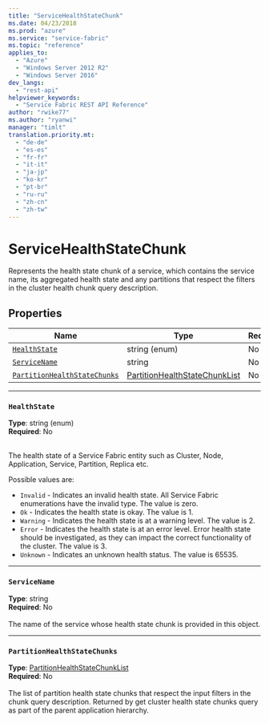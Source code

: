 ```yaml
---
title: "ServiceHealthStateChunk"
ms.date: 04/23/2018
ms.prod: "azure"
ms.service: "service-fabric"
ms.topic: "reference"
applies_to: 
  - "Azure"
  - "Windows Server 2012 R2"
  - "Windows Server 2016"
dev_langs: 
  - "rest-api"
helpviewer_keywords: 
  - "Service Fabric REST API Reference"
author: "rwike77"
ms.author: "ryanwi"
manager: "timlt"
translation.priority.mt: 
  - "de-de"
  - "es-es"
  - "fr-fr"
  - "it-it"
  - "ja-jp"
  - "ko-kr"
  - "pt-br"
  - "ru-ru"
  - "zh-cn"
  - "zh-tw"
---
```

# ServiceHealthStateChunk

Represents the health state chunk of a service, which contains the service name, its aggregated health state and any partitions that respect the filters in the cluster health chunk query description.


## Properties
| Name | Type | Required |
| --- | --- | --- |
| [`HealthState`](#healthstate) | string (enum) | No |
| [`ServiceName`](#servicename) | string | No |
| [`PartitionHealthStateChunks`](#partitionhealthstatechunks) | [PartitionHealthStateChunkList](sfclient-v62-model-partitionhealthstatechunklist.md) | No |

____
### `HealthState`
__Type__: string (enum) <br/>
__Required__: No<br/>
<br/>


The health state of a Service Fabric entity such as Cluster, Node, Application, Service, Partition, Replica etc.

Possible values are: 

  - `Invalid` - Indicates an invalid health state. All Service Fabric enumerations have the invalid type. The value is zero.
  - `Ok` - Indicates the health state is okay. The value is 1.
  - `Warning` - Indicates the health state is at a warning level. The value is 2.
  - `Error` - Indicates the health state is at an error level. Error health state should be investigated, as they can impact the correct functionality of the cluster. The value is 3.
  - `Unknown` - Indicates an unknown health status. The value is 65535.



____
### `ServiceName`
__Type__: string <br/>
__Required__: No<br/>
<br/>
The name of the service whose health state chunk is provided in this object.

____
### `PartitionHealthStateChunks`
__Type__: [PartitionHealthStateChunkList](sfclient-v62-model-partitionhealthstatechunklist.md) <br/>
__Required__: No<br/>
<br/>
The list of partition health state chunks that respect the input filters in the chunk query description.
Returned by get cluster health state chunks query as part of the parent application hierarchy.

